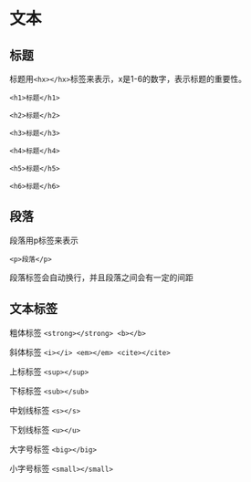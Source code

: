 # 文本

## 标题

 标题用```<hx></hx>```标签来表示，x是1-6的数字，表示标题的重要性。

```<h1>标题</h1>```

```<h2>标题</h2>```

```<h3>标题</h3>```

```<h4>标题</h4>```

```<h5>标题</h5>```

```<h6>标题</h6>```

## 段落

 段落用p标签来表示

 ```<p>段落</p>```

 段落标签会自动换行，并且段落之间会有一定的间距

 ## 文本标签

 粗体标签 ```<strong></strong> <b></b>```

 斜体标签 ```<i></i> <em></em> <cite></cite>```

 上标标签 ```<sup></sup>```

 下标标签 ```<sub></sub>```

 中划线标签 ```<s></s>```

 下划线标签 ```<u></u>```

 大字号标签 ```<big></big>```

 小字号标签 ```<small></small>```

